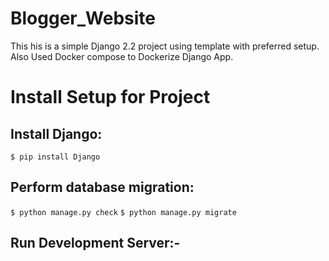 # Blogger_Website
This his is a simple Django 2.2 project using template with preferred setup.
Also Used Docker compose to Dockerize Django App.

# Install Setup for Project

## Install Django:
`$ pip install Django`
 
## Perform database migration:

`$ python manage.py check`
`$ python manage.py migrate`

## Run Development Server:-
